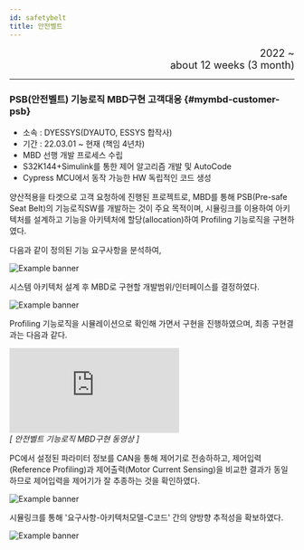 ```yaml
---
id: safetybelt
title: 안전벨트
---
```


<div align="right">
  <font size="4">
    2022 ~ <br/>
		about 12 weeks (3 month)
  </font>
</div>

---

### PSB(안전벨트) 기능로직 MBD구현 고객대응 {#mymbd-customer-psb}

* 소속 : DYESSYS(DYAUTO, ESSYS 합작사)
* 기간 : 22.03.01 ~ 현재 (책임 4년차)
* MBD 선행 개발 프로세스 수립
* S32K144+Simulink를 통한 제어 알고리즘 개발 및 AutoCode
* Cypress MCU에서 동작 가능한 HW 독립적인 코드 생성

양산적용을 타겟으로 고객 요청하에 진행된 프로젝트로,
MBD를 통해 PSB(Pre-safe Seat Belt)의 기능로직SW를 개발하는 것이 주요 목적이며,
시뮬링크를 이용하여 아키텍처를 설계하고 기능을 아키텍처에 할당(allocation)하여 Profiling 기능로직을 구현하였다.

다음과 같이 정의된 기능 요구사항을 분석하여,
<div style={{width: '100%'}}>
	<img
		src={require('/img/2_mbd/mymbd-psb-requirements.png').default}
		style={{width: '100%'}}
		alt="Example banner"
	/>
</div>

시스템 아키텍처 설계 후 MBD로 구현할 개발범위/인터페이스를 결정하였다.
<div style={{width: '100%'}}>
	<img
		src={require('/img/2_mbd/mymbd-psb-architecture.png').default}
		style={{width: '100%'}}
		alt="Example banner"
	/>
</div>

Profiling 기능로직을 시뮬레이션으로 확인해 가면서 구현을 진행하였으며, 최종 구현결과는 다음과 같다.
<div style={{textAlign: 'center'}}>
    <div style={{position: 'relative', width: '100%', paddingBottom: '56.25%'}}>
        <iframe 
			src="https://www.youtube.com/embed//eV5v-e-QV1A?rel=0"
            style={{position: 'absolute', top: 0, left: 0, width: '100%', height: '100%'}}
            frameBorder="0"
            allowFullScreen="true">
            이 브라우저는 iframe을 지원하지 않습니다.
        </iframe>
    </div><em>[ 안전벨트 기능로직 MBD구현 동영상 ]</em>
</div>

PC에서 설정된 파라미터 정보를 CAN을 통해 제어기로 전송하하고, 제어입력(Reference Profiling)과 제어출력(Motor Current Sensing)을 비교한 결과가 동일하므로 제어입력을 제어기가 잘 추종하는 것을 확인하였다.
<div style={{width: '100%'}}>
	<img
		src={require('/img/2_mbd/mymbd-psb-verify.png').default}
		style={{width: '100%'}}
		alt="Example banner"
	/>
</div>

시뮬링크를 통해 '요구사항-아키텍처모델-C코드' 간의 양방향 추적성을 확보하였다.
<div style={{width: '100%'}}>
	<img
		src={require('/img/2_mbd/mymbd-psb-traceability.png').default}
		style={{width: '100%'}}
		alt="Example banner"
	/>
</div>

